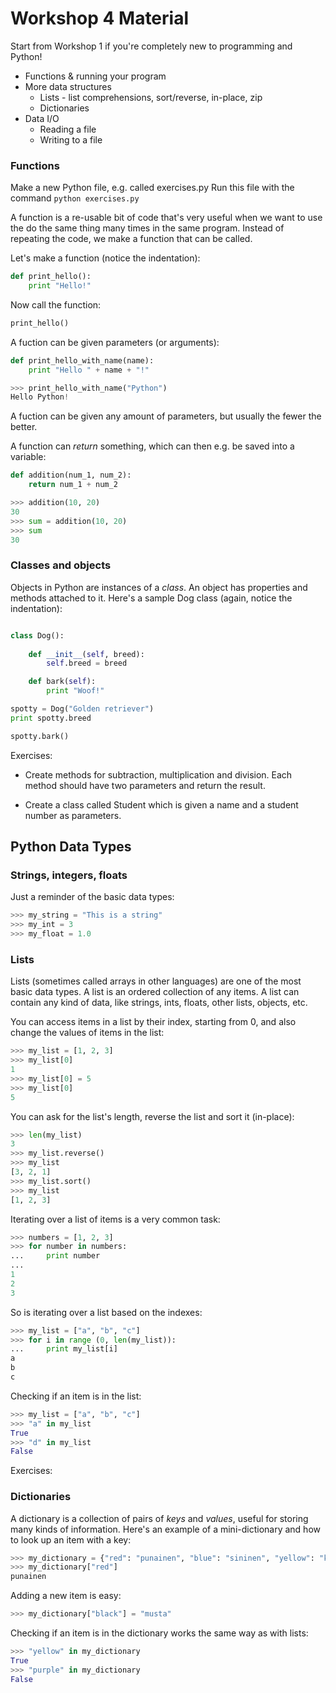 # Workshop 4 Material

Start from Workshop 1 if you're completely new to programming and Python!

* Functions & running your program
* More data structures
  * Lists - list comprehensions, sort/reverse, in-place, zip
  * Dictionaries
* Data I/O
  * Reading a file
  * Writing to a file


### Functions

Make a new Python file, e.g. called exercises.py
Run this file with the command `python exercises.py`

A function is a re-usable bit of code that's very useful when we want to use the do the same thing many times in the same program. Instead of repeating the code, we make a function that can be called.

Let's make a function (notice the indentation): 

```python
def print_hello():
	print "Hello!"
```
Now call the function: 

```python
print_hello()
```

A fuction can be given parameters (or arguments): 

```python
def print_hello_with_name(name):
	print "Hello " + name + "!"

>>> print_hello_with_name("Python")
Hello Python!
```
A fuction can be given any amount of parameters, but usually the fewer the better.

A function can *return* something, which can then e.g. be saved into a variable: 
```python
def addition(num_1, num_2):
	return num_1 + num_2

>>> addition(10, 20)
30
>>> sum = addition(10, 20)
>>> sum
30
```

### Classes and objects

Objects in Python are instances of a *class*. An object has properties and methods attached to it. Here's a sample Dog class (again, notice the indentation):


```python

class Dog():
	
	def __init__(self, breed):
		self.breed = breed

	def bark(self):
		print "Woof!"

spotty = Dog("Golden retriever")
print spotty.breed

spotty.bark()
```

Exercises:

* Create methods for subtraction, multiplication and division. Each method should have two parameters and return the result.

* Create a class called Student which is given a name and a student number as parameters.




## Python Data Types

### Strings, integers, floats

Just a reminder of the basic data types: 

```python
>>> my_string = "This is a string"
>>> my_int = 3
>>> my_float = 1.0
```

### Lists

Lists (sometimes called arrays in other languages) are one of the most basic data types. A list is an ordered collection of any items. A list can contain any kind of data, like strings, ints, floats, other lists, objects, etc.

You can access items in a list by their index, starting from 0, and also change the values of items in the list: 

```python
>>> my_list = [1, 2, 3]
>>> my_list[0]
1
>>> my_list[0] = 5
>>> my_list[0]
5
```

You can ask for the list's length, reverse the list and sort it (in-place):
```python
>>> len(my_list)
3
>>> my_list.reverse()
>>> my_list
[3, 2, 1]
>>> my_list.sort()
>>> my_list
[1, 2, 3]
```

Iterating over a list of items is a very common task: 
```python
>>> numbers = [1, 2, 3]
>>> for number in numbers: 
...     print number
... 
1
2
3
```

So is iterating over a list based on the indexes: 
```python
>>> my_list = ["a", "b", "c"]
>>> for i in range (0, len(my_list)): 
...     print my_list[i]
a
b
c
```
Checking if an item is in the list: 
```python
>>> my_list = ["a", "b", "c"]
>>> "a" in my_list
True
>>> "d" in my_list
False
```

Exercises:


### Dictionaries

A dictionary is a collection of pairs of *keys* and *values*, useful for storing many kinds of information. Here's an example of a mini-dictionary and how to look up an item with a key:

```python
>>> my_dictionary = {"red": "punainen", "blue": "sininen", "yellow": "keltainen"}
>>> my_dictionary["red"]
punainen
```

Adding a new item is easy:
```python
>>> my_dictionary["black"] = "musta"
```
Checking if an item is in the dictionary works the same way as with lists: 
```python
>>> "yellow" in my_dictionary
True
>>> "purple" in my_dictionary
False
```



